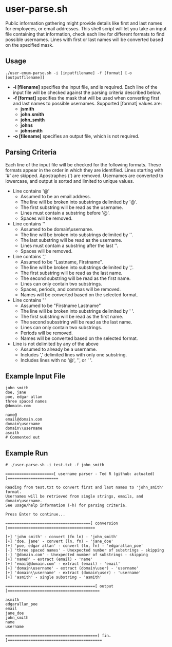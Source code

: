 # user-parse.sh
Public information gathering might provide details like first and last names for employees, or email addresses. This shell script will let you take an input file containing that information, check each line for different formats to find possible usernames. Lines with first or last names will be converted based on the specified mask.

## Usage
```
./user-enum-parse.sh -i [inputfilename] -f [format] [-o [outputfilename]]
```

* **-i [filename]** specifies the input file, and is required. Each line of the input file will be checked against the parsing criteria described below.
* **-f [format]** specifies the mask that will be used when converting first and last names to possible usernames. Supported [format] values are:
  - **jsmith**
  - **john.smith**
  - **john_smith**
  - **johns**
  - **johnsmith**
* **-o [filename]** specifies an output file, which is not required.

## Parsing Criteria
Each line of the input file will be checked for the following formats. These formats appear in the order in which they are identified. Lines starting with '#' are skipped. Apostraphes (') are removed. Usernames are converted to lowercase, and output is sorted and limited to unique values.

* Line contains '@'
  - Assumed to be an email address.
  - The line will be broken into substrings delimited by '@'.
  - The first substring will be read as the username.
  - Lines must contain a substring before '@'.
  - Spaces will be removed.
* Line contains '\'
  - Assumed to be domain\username.
  - The line will be broken into substrings delimited by '\'.
  - The last substring will be read as the username.
  - Lines must contain a substring after the last '\'.
  - Spaces will be removed.
* Line contains ','
  - Assumed to be "Lastname, Firstname".
  - The line will be broken into substrings delimited by ','.
  - The first substring will be read as the last name.
  - The second substring will be read as the first name.
  - Lines can only contain two substrings.
  - Spaces, periods, and commas will be removed.
  - Names will be converted based on the selected format.
* Line contains ' '
  - Assumed to be "Firstname Lastname"
  - The line will be broken into substrings delimited by ' '.
  - The first substring will be read as the first name.
  - The second subsstring will be read as the last name.
  - Lines can only contain two substrings.
  - Periods will be removed.
  - Names will be converted based on the selected format.
* Line is not delimited by any of the above
  - Assumed to already be a username.
  - Includes ',' delimited lines with only one substring.
  - Includes lines with no '@', '\', or ' '.



## Example Input File
```
john smith
doe, jane
poe, edgar allan
three spaced names
@domain.com

name@
email@domain.com
domain\username
domain\\username
asmith
# Commented out
```

## Example Run
```
# ./user-parse.sh -i test.txt -f john_smith

=====================[ username parser - Ted R (github: actuated) ]======================

Reading from test.txt to convert first and last names to 'john_smith' format.
Usernames will be retrieved from single strings, emails, and domain\username.
See usage/help information (-h) for parsing criteria.

Press Enter to continue...

=====================================[ conversion ]======================================

[+] 'john smith' - convert (fn ln) - 'john_smith'
[+] 'doe, jane' - convert (ln, fn) - 'jane_doe'
[+] 'poe, edgar allan' - convert (ln, fn) - 'edgarallan_poe'
[-] 'three spaced names' - Unexpected number of substrings - skipping
[-] '@domain.com' - Unexpected number of substrings - skipping
[+] 'name@' - extract (email) - 'name'
[+] 'email@domain.com' - extract (email) - 'email'
[+] 'domain\username' - extract (domain\user) - 'username'
[+] 'domain\\username' - extract (domain\user) - 'username'
[+] 'asmith' - single substring - 'asmith'

=======================================[ output ]========================================

asmith
edgarallan_poe
email
jane_doe
john_smith
name
username

========================================[ fin. ]=========================================

```
